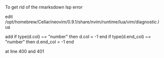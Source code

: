 To get rid of the rmarksdown lsp error

edit
/opt/homebrew/Cellar/neovim/0.9.1/share/nvim/runtime/lua/vim/diagnostic.lua

add
        if type(d.col) ~= "number" then d.col = -1 end 
        if type(d.end_col) ~= "number" then d.end_col = -1 end 

at line 400 and 401

